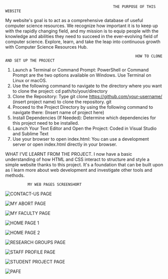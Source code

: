 
                                                    
                                                    
                                                    
                                                    
                                                    
                                                    THE PURPOSE OF THIS WEBSITE
                                                    
My website's goal is to act as a comprehensive database of useful computer science resources. We recognize how important it is to keep up with the rapidly changing field, and my mission is to equip people with the knowledge and abilities they need to succeed in the ever-evolving field of computer science. Explore, learn, and take the leap into continuous growth with Computer Science Resources Hub.


                                                              HOW TO CLONE AND SET UP THE PROJECT

1. Launch a Terminal or Command Prompt: PowerShell or Command Prompt are the two options available on Windows.
     Use Terminal on Linux or macOS.
2. Use the following command to navigate to the directory where you want to clone the project: cd path/to/your/directory
3. Clone the Repository: Type git clone https://github.com/your-username/ (insert project name) to clone the repository. git
4. Proceed to the Project Directory by using the following command to navigate there: (Insert name of project here)
5. Install Dependencies (If Needed): Determine which dependencies for this project need to be installed.
6. Launch Your Text Editor and Open the Project:
Coded in Visual Studio and Sublime Text
7. Use your browser to open index.html:
You can use a development server or open index.html directly in your browser.

WHAT I'VE LEARNT FROM THE PROJECT.
I now have a basic understanding of how HTML and CSS interact to structure and style a simple website thanks to this project. It's a foundation that can be built upon as I learn more about web development and investigate other tools and methods.


              MY WEB PAGES SCREENSHORT
![CONTACT-US PAGE](https://github.com/letsa11352899/11352899_DCIT205/assets/151977555/f490ceb8-a772-46f5-9943-b2e16100f686)

![MY ABORT PAGE](https://github.com/letsa11352899/11352899_DCIT205/assets/151977555/bf3ec1cc-cc31-482c-9cd8-4aa0544e5979)


![MY FACULTY PAGE](https://github.com/letsa11352899/11352899_DCIT205/assets/151977555/d4478437-445d-4514-b453-f400a8a9d78c)

![HOME PAGE 1](https://github.com/letsa11352899/11352899_DCIT205/assets/151977555/6d4086e3-0064-4b86-b145-eb7d956e9d5d)


![HOME PAGE 2](https://github.com/letsa11352899/11352899_DCIT205/assets/151977555/f5d7f85c-c9f4-445b-b2c8-f8772ac5c1ee)


![RESEARCH GROUPS PAGE](https://github.com/letsa11352899/11352899_DCIT205/assets/151977555/3a591b32-a436-4f87-9281-baebc2d88822)

![STAFF PROFILE PAGE](https://github.com/letsa11352899/11352899_DCIT205/assets/151977555/45e2bd51-64dc-4029-a2df-615d6af12580)

![STUDENT PROJECT PAGE](https://github.com/letsa11352899/11352899_DCIT205/assets/151977555/567c1bcc-7dd5-4da3-8c49-d07c9772f362)


![PAFE](https://github.com/letsa11352899/11352899_DCIT205/assets/151977555/4b39deb2-9dd8-4ca2-bd30-d43b9cfcc5c7)
















              





                                                    
